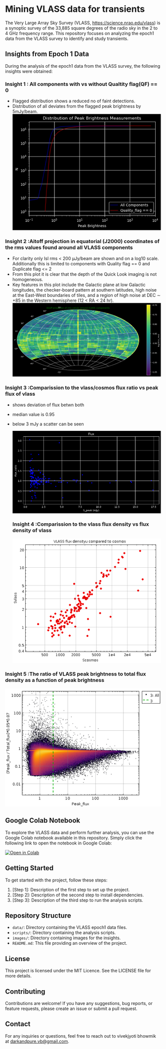 # Mining VLASS data for transients

The Very Large Array Sky Survey (VLASS, https://science.nrao.edu/vlass) is a synoptic survey of the 33,885 square degrees of the radio sky in the 2 to 4 GHz frequency range. This repository focuses on analyzing the epoch1 data from the VLASS survey to identify and study transients.

## Insights from Epoch 1 Data

During the analysis of the epoch1 data from the VLASS survey, the following insights were obtained:

### Insight 1 :  All components with vs without Qualtity flag(QF) == 0
- Flagged distribution shows a reduced no of faint detections.
- Distribution of all deviates from the flagged peak brightness by 5mJy/beam.
   ![Insight 1 Image](Images/flux.png)

### Insight 2 :Aitoff projection in equatorial (J2000) coordinates of the rms values found around all VLASS components

- For clarity only Isl rms < 200 µJy/beam are shown and on a log10 scale. Additionally this is limited to components with Quality flag == 0 and Duplicate flag <= 2
- From this plot it is clear that the depth of the Quick Look imaging is not homogeneous.
- Key features in this plot include the Galactic plane at low Galactic longitudes, the checker-board pattern at southern latitudes, high noise at the East-West boundaries of tiles, and a region of high noise at DEC ∼ +85 in the Western hemisphere (12 < RA < 24 hr).
   ![Insight 2 Image](Images/aitoff_f.png)

 ### Insight 3 :Comparission to the vlass/cosmos flux ratio vs peak flux of vlass

- shows deviation of flux betwn both 
 - median value is 0.95
 - below 3 mJy a scatter can be seen



   ![Insight 3 Image](Images/flux_cal.png)


   ### Insight 4 :Comparission to the vlass flux density vs flux density of vlass




   ![Insight 4 Image](Images/flux_density_cosmos.png)


 
 
 ### Insight 5 :The ratio of VLASS peak brightness to total flux density as a function of peak brightness

   ![Insight 5 Image](Images/vlass_plot1.png)


## Google Colab Notebook

To explore the VLASS data and perform further analysis, you can use the Google Colab notebook available in this repository. Simply click the following link to open the notebook in Google Colab:

[![Open in Colab](https://colab.research.google.com/assets/colab-badge.svg)](link-to-your-colab-notebook)

## Getting Started

To get started with the project, follow these steps:

1. [Step 1]: Description of the first step to set up the project.
2. [Step 2]: Description of the second step to install dependencies.
3. [Step 3]: Description of the third step to run the analysis scripts.

## Repository Structure

- `data/`: Directory containing the VLASS epoch1 data files.
- `scripts/`: Directory containing the analysis scripts.
- `images/`: Directory containing images for the insights.
- `README.md`: This file providing an overview of the project.

## License

This project is licensed under the MIT Licence. See the LICENSE file for more details.

## Contributing

Contributions are welcome! If you have any suggestions, bug reports, or feature requests, please create an issue or submit a pull request.

## Contact

For any inquiries or questions, feel free to reach out to vivekjyoti bhowmik at darkandpure.vb@gmail.com.
